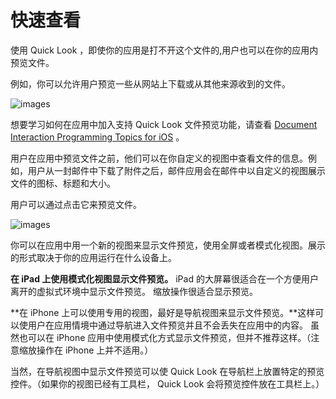 # 快速查看

使用 Quick Look ，即使你的应用是打不开这个文件的,用户也可以在你的应用内预览文件。

例如，你可以允许用户预览一些从网站上下载或从其他来源收到的文件。

![images](images/attached_doc_2x.png)
 
想要学习如何在应用中加入支持 Quick Look 文件预览功能，请查看 [Document Interaction Programming Topics for iOS](https://developer.apple.com/library/ios/documentation/FileManagement/Conceptual/DocumentInteraction_TopicsForIOS/Introduction/Introduction.html#//apple_ref/doc/uid/TP40010403) 。

用户在应用中预览文件之前，他们可以在你自定义的视图中查看文件的信息。例如，用户从一封邮件中下载了附件之后，邮件应用会在邮件中以自定义的视图展示文件的图标、标题和大小。

用户可以通过点击它来预览文件。

![images](images/attached_doc2_2x.png)
 
你可以在应用中用一个新的视图来显示文件预览，使用全屏或者模式化视图。展示的形式取决于你的应用运行在什么设备上。

**在 iPad 上使用模式化视图显示文件预览。** iPad 的大屏幕很适合在一个方便用户离开的虚拟式环境中显示文件预览。
缩放操作很适合显示预览。

**在 iPhone 上可以使用专用的视图，最好是导航视图来显示文件预览。**这样可以使用户在应用情境中通过导航进入文件预览并且不会丢失在应用中的内容。
虽然也可以在 iPhone 应用中使用模式化方式显示文件预览，但并不推荐这样。（注意缩放操作在 iPhone 上并不适用。）

当然，在导航视图中显示文件预览可以使 Quick Look 在导航栏上放置特定的预览控件。（如果你的视图已经有工具栏， Quick Look 会将预览控件放在工具栏上。）
